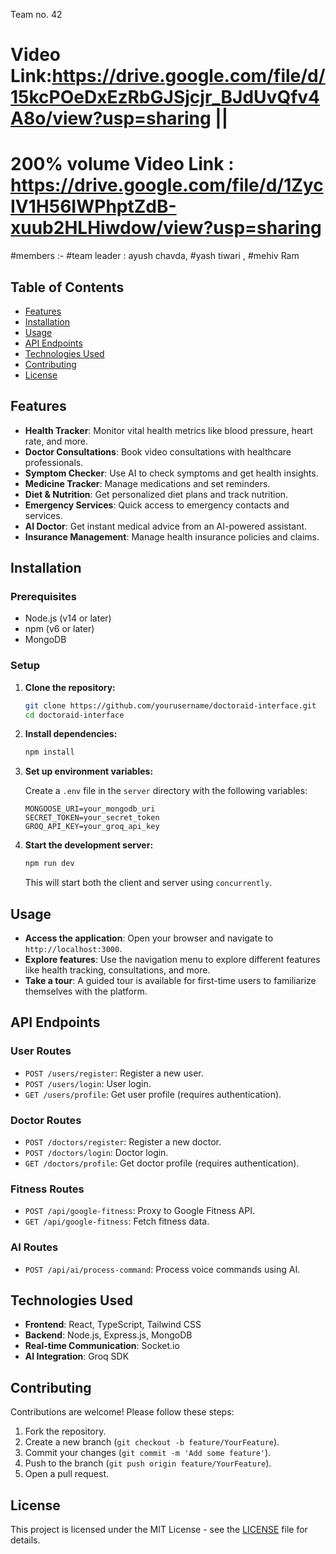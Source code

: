Team no. 42 
# Video Link:https://drive.google.com/file/d/15kcPOeDxEzRbGJSjcjr_BJdUvQfv4A8o/view?usp=sharing ||
# 200% volume Video Link : https://drive.google.com/file/d/1ZycIV1H56IWPhptZdB-xuub2HLHiwdow/view?usp=sharing

#members :-
#team leader : ayush chavda,
#yash tiwari ,
#mehiv Ram
## Table of Contents

- [Features](#features)
- [Installation](#installation)
- [Usage](#usage)
- [API Endpoints](#api-endpoints)
- [Technologies Used](#technologies-used)
- [Contributing](#contributing)
- [License](#license)

## Features

- **Health Tracker**: Monitor vital health metrics like blood pressure, heart rate, and more.
- **Doctor Consultations**: Book video consultations with healthcare professionals.
- **Symptom Checker**: Use AI to check symptoms and get health insights.
- **Medicine Tracker**: Manage medications and set reminders.
- **Diet & Nutrition**: Get personalized diet plans and track nutrition.
- **Emergency Services**: Quick access to emergency contacts and services.
- **AI Doctor**: Get instant medical advice from an AI-powered assistant.
- **Insurance Management**: Manage health insurance policies and claims.

## Installation

### Prerequisites

- Node.js (v14 or later)
- npm (v6 or later)
- MongoDB

### Setup

1. **Clone the repository:**

   ```bash
   git clone https://github.com/yourusername/doctoraid-interface.git
   cd doctoraid-interface
   ```

2. **Install dependencies:**

   ```bash
   npm install
   ```

3. **Set up environment variables:**

   Create a `.env` file in the `server` directory with the following variables:

   ```plaintext
   MONGOOSE_URI=your_mongodb_uri
   SECRET_TOKEN=your_secret_token
   GROQ_API_KEY=your_groq_api_key
   ```

4. **Start the development server:**

   ```bash
   npm run dev
   ```

   This will start both the client and server using `concurrently`.

## Usage

- **Access the application**: Open your browser and navigate to `http://localhost:3000`.
- **Explore features**: Use the navigation menu to explore different features like health tracking, consultations, and more.
- **Take a tour**: A guided tour is available for first-time users to familiarize themselves with the platform.

## API Endpoints

### User Routes

- `POST /users/register`: Register a new user.
- `POST /users/login`: User login.
- `GET /users/profile`: Get user profile (requires authentication).

### Doctor Routes

- `POST /doctors/register`: Register a new doctor.
- `POST /doctors/login`: Doctor login.
- `GET /doctors/profile`: Get doctor profile (requires authentication).

### Fitness Routes

- `POST /api/google-fitness`: Proxy to Google Fitness API.
- `GET /api/google-fitness`: Fetch fitness data.

### AI Routes

- `POST /api/ai/process-command`: Process voice commands using AI.

## Technologies Used

- **Frontend**: React, TypeScript, Tailwind CSS
- **Backend**: Node.js, Express.js, MongoDB
- **Real-time Communication**: Socket.io
- **AI Integration**: Groq SDK

## Contributing

Contributions are welcome! Please follow these steps:

1. Fork the repository.
2. Create a new branch (`git checkout -b feature/YourFeature`).
3. Commit your changes (`git commit -m 'Add some feature'`).
4. Push to the branch (`git push origin feature/YourFeature`).
5. Open a pull request.

## License

This project is licensed under the MIT License - see the [LICENSE](LICENSE) file for details.

